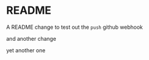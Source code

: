 # README

A README change to test out the `push` github webhook

and another change

yet another one